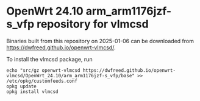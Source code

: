 OpenWrt 24.10 arm_arm1176jzf-s_vfp repository for vlmcsd
========

Binaries built from this repository on 2025-01-06 can be downloaded from <https://dwfreed.github.io/openwrt-vlmcsd/>.

To install the vlmcsd package, run

```
echo "src/gz openwrt-vlmcsd https://dwfreed.github.io/openwrt-vlmcsd/OpenWrt_24.10/arm_arm1176jzf-s_vfp/base" >> /etc/opkg/customfeeds.conf
opkg update
opkg install vlmcsd
```
